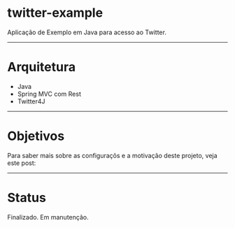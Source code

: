 twitter-example
===============

Aplicação de Exemplo em Java para acesso ao Twitter.

---------------------------------------------------------------------------
Arquitetura
===========

+ Java
+ Spring MVC com Rest
+ Twitter4J

---------------------------------------------------------------------------
Objetivos
=========

Para saber mais sobre as configuraçõs e a motivação deste projeto, veja este post: 

---------------------------------------------------------------------------
Status
======

Finalizado. Em manutenção.

